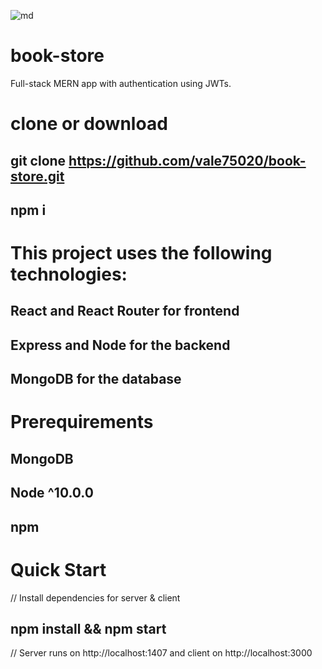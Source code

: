 ![md](images/md.png)


# book-store
Full-stack MERN app with authentication using  JWTs.

# clone or download
## git clone https://github.com/vale75020/book-store.git
## npm i

# This project uses the following technologies:

## React and React Router for frontend
## Express and Node for the backend
## MongoDB for the database

# Prerequirements
## MongoDB
## Node ^10.0.0
## npm

# Quick Start
// Install dependencies for server & client
##  npm install && npm start


// Server runs on http://localhost:1407 and client on http://localhost:3000
